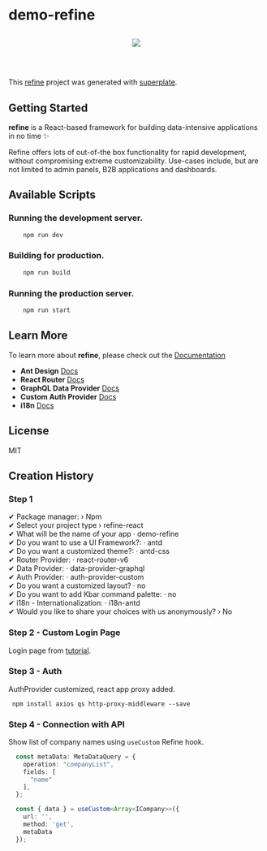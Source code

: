 # demo-refine

<div align="center" style="margin: 30px;">
    <a href="https://refine.dev">
    <img src="https://refine.ams3.cdn.digitaloceanspaces.com/refine_logo.png"  align="center" />
    </a>
</div>
<br/>

This [refine](https://github.com/pankod/refine) project was generated with [superplate](https://github.com/pankod/refine).

## Getting Started

**refine** is a React-based framework for building data-intensive applications in no time ✨

Refine offers lots of out-of-the box functionality for rapid development, without compromising extreme customizability. Use-cases include, but are not limited to admin panels, B2B applications and dashboards.

## Available Scripts

### Running the development server.

```bash
    npm run dev
```

### Building for production.

```bash
    npm run build
```

### Running the production server.

```bash
    npm run start
```

## Learn More

To learn more about **refine**, please check out the [Documentation](https://refine.dev/docs)

- **Ant Design** [Docs](https://refine.dev/docs/ui-frameworks/antd/tutorial/)
- **React Router** [Docs](https://refine.dev/docs/core/providers/router-provider/)
- **GraphQL Data Provider** [Docs](https://refine.dev/docs/core/providers/data-provider/#overview)
- **Custom Auth Provider** [Docs](https://refine.dev/docs/core/providers/auth-provider/)
- **i18n** [Docs](https://refine.dev/docs/core/providers/i18n-provider/)


## License

MIT

## Creation History

### Step 1

✔ Package manager: › Npm <br>
✔ Select your project type › refine-react <br>
✔ What will be the name of your app · demo-refine <br>
✔ Do you want to use a UI Framework?: · antd <br>
✔ Do you want a customized theme?: · antd-css <br>
✔ Router Provider: · react-router-v6 <br>
✔ Data Provider: · data-provider-graphql <br>
✔ Auth Provider: · auth-provider-custom <br>
✔ Do you want a customized layout? · no <br>
✔ Do you want to add Kbar command palette: · no <br>
✔ i18n - Internationalization: · i18n-antd <br>
✔ Would you like to share your choices with us anonymously? › No <br>

### Step 2 - Custom Login Page

Login page from [tutorial](https://refine.dev/blog/simple-web-application-with-refine/#login-page).

### Step 3 - Auth

AuthProvider customized, react app proxy added.

``` npm install axios qs http-proxy-middleware --save```<br>

### Step 4 - Connection with API

Show list of company names using `useCustom` Refine hook.

```typescript
  const metaData: MetaDataQuery = {
    operation: "companyList",
    fields: [
      "name"
    ],
  };

  const { data } = useCustom<Array<ICompany>>({
    url: '',
    method: 'get',
    metaData
  });
```
